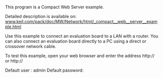 This program is a Compact Web Server example.

Detailed description is available on:
www.keil.com/pack/doc/MW/Network/html/_compact__web__server__example.html

Use this example to connect an evaluation board to a LAN with a router.
You can also connect an evaluation board directly to a PC using a direct or
crossover network cable.

To test this example, open your web browser and enter the
address http://<host-name> or http://<IP-address>

Default user    : admin
Default password: <none>

